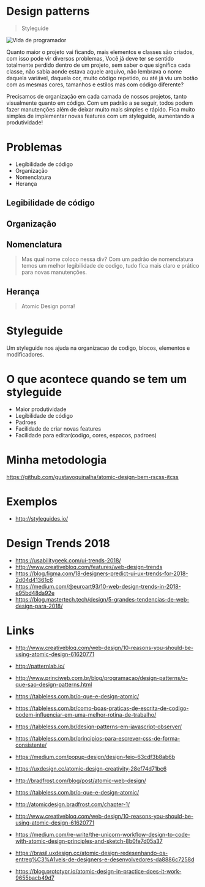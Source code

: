 # Design patterns
> Styleguide

![Vida de programador](http://www.princiweb.com.br/blog/content/upload/imagens/tirinha-design-patterns.png)

Quanto maior o projeto vai ficando, mais elementos e classes são criados, com isso pode vir diversos problemas,
Você já deve ter se sentido totalmente perdido dentro de um projeto, sem saber o que significa cada classe, não sabia aonde estava aquele arquivo, não lembrava o nome daquela variável, daquela cor, muito código repetido, ou até já viu um botão com as mesmas cores, tamanhos e estilos mas com código diferente?

Precisamos de organização em cada camada de nossos projetos, tanto visualmente quanto em código. Com um padrão a se seguir, todos podem fazer manutenções além de deixar muito mais simples e rápido. Fica muito simples de implementar novas features com um styleguide, aumentando a produtividade!

# Problemas
- Legibilidade de código
- Organização
- Nomenclatura
- Herança

## Legibilidade de código

## Organização

## Nomenclatura
> Mas qual nome coloco nessa div?
Com um padrão de nomenclatura temos um melhor legibilidade de codigo, tudo fica mais claro e prático para novas manutenções.

## Herança
> Atomic Design porra!

# Styleguide
Um styleguide nos ajuda na organizacao de codigo, blocos, elementos e modificadores.

# O que acontece quando se tem um styleguide
- Maior produtividade
- Legibilidade de código
- Padroes
- Facilidade de criar novas features
- Facilidade para editar(codigo, cores, espacos, padroes)

# Minha metodologia
https://github.com/gustavoquinalha/atomic-design-bem-rscss-itcss

# Exemplos
- http://styleguides.io/

# Design Trends 2018
- https://usabilitygeek.com/ui-trends-2018/
- http://www.creativebloq.com/features/web-design-trends
- https://blog.figma.com/18-designers-predict-ui-ux-trends-for-2018-2d04d41361c6
- https://medium.com/@euroart93/10-web-design-trends-in-2018-e95bd48da92e
- https://blog.mastertech.tech/design/5-grandes-tendencias-de-web-design-para-2018/

# Links
- http://www.creativebloq.com/web-design/10-reasons-you-should-be-using-atomic-design-61620771
- http://patternlab.io/
- http://www.princiweb.com.br/blog/programacao/design-patterns/o-que-sao-design-patterns.html
- https://tableless.com.br/o-que-e-design-atomic/
- https://tableless.com.br/como-boas-praticas-de-escrita-de-codigo-podem-influenciar-em-uma-melhor-rotina-de-trabalho/
- https://tableless.com.br/design-patterns-em-javascript-observer/
- https://tableless.com.br/principios-para-escrever-css-de-forma-consistente/
- https://medium.com/popup-design/design-feio-63cdf3b8ab6b


- https://uxdesign.cc/atomic-design-creativity-28ef74d71bc6
- http://bradfrost.com/blog/post/atomic-web-design/
- https://tableless.com.br/o-que-e-design-atomic/
- http://atomicdesign.bradfrost.com/chapter-1/
- http://www.creativebloq.com/web-design/10-reasons-you-should-be-using-atomic-design-61620771
- https://medium.com/re-write/the-unicorn-workflow-design-to-code-with-atomic-design-principles-and-sketch-8b0fe7d05a37
- https://brasil.uxdesign.cc/atomic-design-redesenhando-os-entreg%C3%A1veis-de-designers-e-desenvolvedores-da8886c7258d
- https://blog.prototypr.io/atomic-design-in-practice-does-it-work-9655bacb49d7
